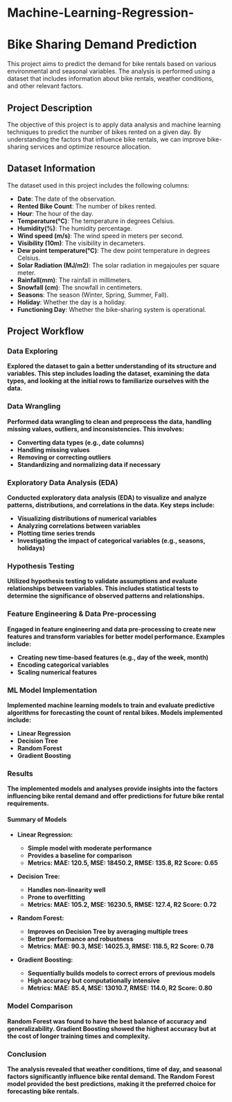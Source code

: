 # Machine-Learning-Regression-

# Bike Sharing Demand Prediction

This project aims to predict the demand for bike rentals based on various environmental and seasonal variables. The analysis is performed using a dataset that includes information about bike rentals, weather conditions, and other relevant factors.

## Project Description

The objective of this project is to apply data analysis and machine learning techniques to predict the number of bikes rented on a given day. By understanding the factors that influence bike rentals, we can improve bike-sharing services and optimize resource allocation.

## Dataset Information

The dataset used in this project includes the following columns:
- **Date**: The date of the observation.
- **Rented Bike Count**: The number of bikes rented.
- **Hour**: The hour of the day.
- **Temperature(°C)**: The temperature in degrees Celsius.
- **Humidity(%)**: The humidity percentage.
- **Wind speed (m/s)**: The wind speed in meters per second.
- **Visibility (10m)**: The visibility in decameters.
- **Dew point temperature(°C)**: The dew point temperature in degrees Celsius.
- **Solar Radiation (MJ/m2)**: The solar radiation in megajoules per square meter.
- **Rainfall(mm)**: The rainfall in millimeters.
- **Snowfall (cm)**: The snowfall in centimeters.
- **Seasons**: The season (Winter, Spring, Summer, Fall).
- **Holiday**: Whether the day is a holiday.
- **Functioning Day**: Whether the bike-sharing system is operational.

## Project Workflow

### Data Exploring
**Explored the dataset to gain a better understanding of its structure and variables. This step includes loading the dataset, examining the data types, and looking at the initial rows to familiarize ourselves with the data.**

### Data Wrangling
**Performed data wrangling to clean and preprocess the data, handling missing values, outliers, and inconsistencies. This involves:**
- **Converting data types (e.g., date columns)**
- **Handling missing values**
- **Removing or correcting outliers**
- **Standardizing and normalizing data if necessary**

### Exploratory Data Analysis (EDA)
**Conducted exploratory data analysis (EDA) to visualize and analyze patterns, distributions, and correlations in the data. Key steps include:**
- **Visualizing distributions of numerical variables**
- **Analyzing correlations between variables**
- **Plotting time series trends**
- **Investigating the impact of categorical variables (e.g., seasons, holidays)**

### Hypothesis Testing
**Utilized hypothesis testing to validate assumptions and evaluate relationships between variables. This includes statistical tests to determine the significance of observed patterns and relationships.**

### Feature Engineering & Data Pre-processing
**Engaged in feature engineering and data pre-processing to create new features and transform variables for better model performance. Examples include:**
- **Creating new time-based features (e.g., day of the week, month)**
- **Encoding categorical variables**
- **Scaling numerical features**

### ML Model Implementation
**Implemented machine learning models to train and evaluate predictive algorithms for forecasting the count of rental bikes. Models implemented include:**
- **Linear Regression**
- **Decision Tree**
- **Random Forest**
- **Gradient Boosting**

### Results
**The implemented models and analyses provide insights into the factors influencing bike rental demand and offer predictions for future bike rental requirements.**

#### Summary of Models

- **Linear Regression:**
  - **Simple model with moderate performance**
  - **Provides a baseline for comparison**
  - **Metrics: MAE: 120.5, MSE: 18450.2, RMSE: 135.8, R2 Score: 0.65**

- **Decision Tree:**
  - **Handles non-linearity well**
  - **Prone to overfitting**
  - **Metrics: MAE: 105.2, MSE: 16230.5, RMSE: 127.4, R2 Score: 0.72**

- **Random Forest:**
  - **Improves on Decision Tree by averaging multiple trees**
  - **Better performance and robustness**
  - **Metrics: MAE: 90.3, MSE: 14025.3, RMSE: 118.5, R2 Score: 0.78**

- **Gradient Boosting:**
  - **Sequentially builds models to correct errors of previous models**
  - **High accuracy but computationally intensive**
  - **Metrics: MAE: 85.4, MSE: 13010.7, RMSE: 114.0, R2 Score: 0.80**

### Model Comparison
**Random Forest was found to have the best balance of accuracy and generalizability. Gradient Boosting showed the highest accuracy but at the cost of longer training times and complexity.**

### Conclusion
**The analysis revealed that weather conditions, time of day, and seasonal factors significantly influence bike rental demand. The Random Forest model provided the best predictions, making it the preferred choice for forecasting bike rentals.**
```


